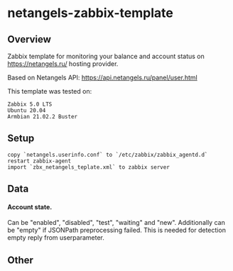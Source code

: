 # netangels-zabbix-template

## Overview
Zabbix template for monitoring your balance and account status on https://netangels.ru/ hosting provider.

Based on Netangels API: https://api.netangels.ru/panel/user.html

This template was tested on:

    Zabbix 5.0 LTS
    Ubuntu 20.04
    Armbian 21.02.2 Buster

## Setup

    copy `netangels.userinfo.conf` to `/etc/zabbix/zabbix_agentd.d`
    restart zabbix-agent
    import `zbx_netangels_teplate.xml` to zabbix server


## Data
#### Account state. 
Can be "enabled", "disabled", "test", "waiting" and "new". 
Additionally can be "empty" if JSONPath preprocessing failed. This is needed for detection empty reply from userparameter.


## Other
